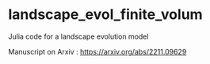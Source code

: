 # landscape_evol_finite_volum
Julia code for a landscape evolution model

Manuscript on Arxiv : https://arxiv.org/abs/2211.09629
